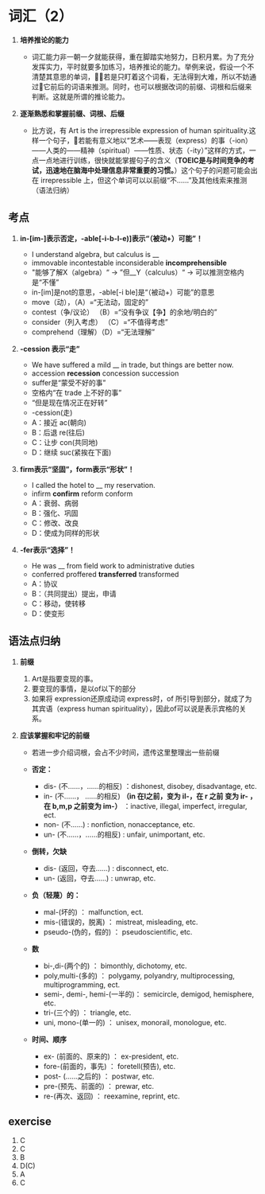 # 词汇（2）

1. **培养推论的能力**
    - 词汇能力非一朝一夕就能获得，重在脚踏实地努力，日积月累。为了充分发挥实力，平时就要多加练习，培养推论的能力。举例来说，假设一个不清楚其意思的单词，若是只盯着这个词看，无法得到大难，所以不妨通过它前后的词语来推测。同时，也可以根据改词的前缀、词根和后缀来判断。这就是所谓的推论能力。

1. **逐渐熟悉和掌握前缀、词根、后缀**
    - 比方说，有 Art is the irrepressible expression of human spirituality.这样一个句子，若能有意义地以“艺术——表现（express）的事（-ion）——人类的——精神（spiritual）——性质、状态（-ity）”这样的方式，一点一点地进行训练，很快就能掌握句子的含义（**TOEIC是与时间竞争的考试，迅速地在脑海中处理信息非常重要的习惯。**）这个句子的问题可能会出在 irrepressible 上，但这个单词可以以前缀“不……”及其他线索来推测（语法归纳）

## 考点

1. **in-[im-]表示否定，-able[-i-b-l-e)]表示“（被动+）可能”！**
    - I understand algebra, but calculus is __
    - immovable incontestable inconsiderable **incomprehensible**
    - "能够了解X（algebra）“ -> ”但__Y（calculus）“ -> 可以推测空格内是“不懂”
    - in-[im]是not的意思，-able[-i ble]是“（被动+）可能”的意思
    - move（动），（A）=“无法动，固定的”
    - contest（争/议论） （B）=“没有争议【争】的余地/明白的”
    - consider（列入考虑） （C）=“不值得考虑”
    - comprehend（理解）（D）=“无法理解”

1. **-cession 表示“走”**
    - We have suffered a mild __ in trade, but things are better now.
    - accession **recession** concession succession
    - suffer是“蒙受不好的事”
    - 空格内“在 trade 上不好的事”
    - “但是现在情况正在好转”
    - -cession(走)
    - A：接近 ac(朝向)
    - B：后退 re(往后)
    - C：让步 con(共同地)
    - D：继续 suc(紧挨在下面)

1. **firm表示“坚固”，form表示“形状”！**
    - I called the hotel to __ my reservation.
    - infirm **confirm** reform conform
    - A：衰弱、病弱
    - B：强化、巩固
    - C：修改、改良
    - D：使成为同样的形状

1. **-fer表示“选择”！**
    - He was __ from field work to administrative duties
    - conferred proffered **transferred** transformed
    - A：协议
    - B：（共同提出）提出，申请
    - C：移动，使转移
    - D：使变形

## 语法点归纳

1. **前缀**
    1. Art是指要变现的事。
    1. 要变现的事情，是以of以下的部分
    1. 如果将 expression还原成动词 express时，of 所引导到部分，就成了为其宾语（express human spirituality），因此of可以说是表示宾格的关系。

1. **应该掌握和牢记的前缀**

    - 若进一步介绍词根，会占不少时间，遗传这里整理出一些前缀
    - **否定：**
        - dis- (不……，……的相反) ：dishonest, disobey, disadvantage, etc.
        - in- (不……， ……的相反) **（in 在l之前，变为 il-，在 r 之前 变为 ir- ，在 b,m,p 之前变为 im-）** ：inactive, illegal, imperfect, irregular, ect.
        - non- (不……) : nonfiction, nonacceptance, etc.
        - un- (不……，……的相反) : unfair, unimportant, etc.

    - **倒转，欠缺**
        - dis- (返回，夺去……) : disconnect, etc.
        - un- (返回，夺去……) : unwrap, etc.

    - **负（轻蔑）的：**
        - mal-(坏的) ： malfunction, ect.
        - mis-(错误的，脱离) ： mistreat, misleading, etc.
        - pseudo-(伪的，假的) ： pseudoscientific, etc.

    - **数**
        - bi-,di-(两个的) ： bimonthly, dichotomy, etc.
        - poly,multi-(多的) ： polygamy, polyandry, multiprocessing, multiprogramming, ect.
        - semi-, demi-, hemi-(一半的)： semicircle, demigod, hemisphere, etc.
        - tri-(三个的) ： triangle, etc.
        - uni, mono-(单一的) ： unisex, monorail, monologue, etc.

    - **时间、顺序**
        - ex- (前面的、原来的) ： ex-president, etc.
        - fore-(前面的，事先) ： foretell(预告), etc.
        - post- (……之后的) ： postwar, etc.
        - pre-(预先、前面的) ： prewar, etc.
        - re-(再次、返回) ： reexamine, reprint, etc.

## exercise

1. C
1. C
1. B
1. D(C)
1. A
1. C